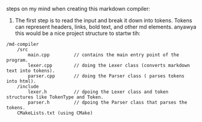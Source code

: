 steps on my mind when creating this markdown compiler:
1) The first step is to read the input and break it down into tokens. Tokens can represent headers, links, bold text, and other md elements.
anyawya this would be a nice project structure to startw tih:
```
/md-compiler
    /src
        main.cpp         // contains the main entry point of the program.
        lexer.cpp        // doing the Lexer class (converts markdown text into tokens).
        parser.cpp       // doing the Parser class ( parses tokens into html).
    /include
        lexer.h          // dpoing the Lexer class and token structures like TokenType and Token.
        parser.h         // dpoing the Parser class that parses the tokens.
    CMakeLists.txt (using CMake)
```